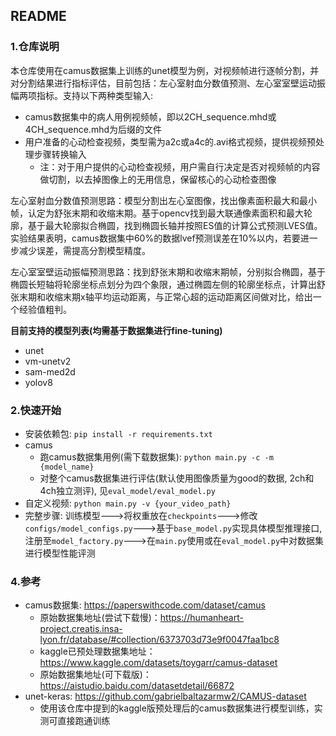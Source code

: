 <!--
 * @Author: zyq
 * @Date: 2024-05-09 08:56:51
 * @LastEditTime: 2024-05-09 18:02:04
 * @FilePath: /CardiacAnalysis/README.md
 * @Description: 
 * 
 * Copyright (c) 2024 by zyq, All Rights Reserved. 
-->
## README
### 1.仓库说明
本仓库使用在camus数据集上训练的unet模型为例，对视频帧进行逐帧分割，并对分割结果进行指标评估，目前包括：左心室射血分数值预测、左心室室壁运动振幅两项指标。支持以下两种类型输入:
* camus数据集中的病人用例视频帧，即以2CH_sequence.mhd或4CH_sequence.mhd为后缀的文件
* 用户准备的心动检查视频，类型需为a2c或a4c的.avi格式视频，提供视频预处理步骤转换输入
  * 注：对于用户提供的心动检查视频，用户需自行决定是否对视频帧的内容做切割，以去掉图像上的无用信息，保留核心的心动检查图像

左心室射血分数值预测思路：模型分割出左心室图像，找出像素面积最大和最小帧，认定为舒张末期和收缩末期。基于opencv找到最大联通像素面积和最大轮廓，基于最大轮廓拟合椭圆，找到椭圆长轴并按照ES值的计算公式预测LVES值。实验结果表明，camus数据集中60%的数据lvef预测误差在10%以内，若要进一步减少误差，需提高分割模型精度。

左心室室壁运动振幅预测思路：找到舒张末期和收缩末期帧，分别拟合椭圆，基于椭圆长短轴将轮廓坐标点划分为四个象限，通过椭圆左侧的轮廓坐标点，计算出舒张末期和收缩末期x轴平均运动距离，与正常心超的运动距离区间做对比，给出一个经验值粗判。

**目前支持的模型列表(均需基于数据集进行fine-tuning)**
* unet
* vm-unetv2
* sam-med2d
* yolov8


### 2.快速开始
* 安装依赖包: `pip install -r requirements.txt`
* camus
  * 跑camus数据集用例(需下载数据集): `python main.py -c -m {model_name}`
  * 对整个camus数据集进行评估(默认使用图像质量为good的数据, 2ch和4ch独立测评), 见`eval_model/eval_model.py`
* 自定义视频: `python main.py -v {your_video_path}`
* 完整步骤: 训练模型--->将权重放在`checkpoints`--->修改`configs/model_configs.py`--->基于`base_model.py`实现具体模型推理接口,注册至`model_factory.py`--->在`main.py`使用或在`eval_model.py`中对数据集进行模型性能评测

### 4.参考
* camus数据集: https://paperswithcode.com/dataset/camus
  * 原始数据集地址(尝试下载慢)：https://humanheart-project.creatis.insa-lyon.fr/database/#collection/6373703d73e9f0047faa1bc8
  * kaggle已预处理数据集地址：https://www.kaggle.com/datasets/toygarr/camus-dataset
  * 原始数据集地址(可下载版)：https://aistudio.baidu.com/datasetdetail/66872
* unet-keras: https://github.com/gabrielbaltazarmw2/CAMUS-dataset
  * 使用该仓库中提到的kaggle版预处理后的camus数据集进行模型训练，实测可直接跑通训练